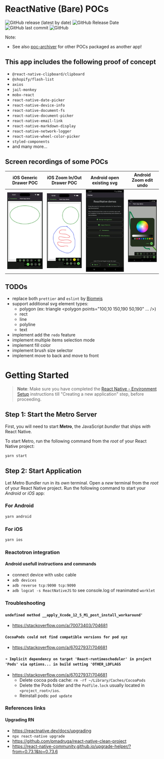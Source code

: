 # ReactNative (Bare) POCs

![GitHub release (latest by date)](https://img.shields.io/github/v/release/amwebexpert/poc-archiver-bare) ![GitHub Release Date](https://img.shields.io/github/release-date/amwebexpert/poc-archiver-bare) ![GitHub last commit](https://img.shields.io/github/last-commit/amwebexpert/poc-archiver-bare) ![GitHub](https://img.shields.io/github/license/amwebexpert/poc-archiver-bare)

Note:
- See also [poc-archiver](https://github.com/amwebexpert/poc-archiver) for other POCs packaged as another app!

## This app includes the following proof of concept

- `@react-native-clipboard/clipboard`
- `@shopify/flash-list`
- `axios`
- `jail-monkey`
- `mobx-react`
- `react-native-date-picker`
- `react-native-device-info`
- `react-native-document-fs`
- `react-native-document-picker`
- `react-native-email-link`
- `react-native-markdown-display`
- `react-native-network-logger`
- `react-native-wheel-color-picker`
- `styled-components`
- and many more...

## Screen recordings of some POCs

| iOS Generic Drawer POC                          | iOS Zoom In/Out Drawer POC                           | Android open existing svg                              | Android Zoom edit undo                                      |
| ----------------------------------------------- | ---------------------------------------------------- | ------------------------------------------------------ | ----------------------------------------------------------- |
| <img src="docs/captures/ios-demo-drawer.gif" /> | <img src="docs/captures/ios-demo-drawer-zoom.gif" /> | <img src="docs/captures/android-demo-open-file.gif" /> | <img src="docs/captures/android-demo-zoom-edit-undo.gif" /> |

## TODOs

- replace both `prettier` and `eslint` by [Biomejs](https://biomejs.dev/)
- support additional svg element types:
  - polygon (ex: triangle <polygon points="100,10 150,190 50,190" ... />)
  - rect
  - line
  - polyline
  - text
- implement add the `redo` feature
- implement multiple items selection mode
- implement fill color
- implement brush size selector
- implement move to back and move to front

# Getting Started

> **Note**: Make sure you have completed the [React Native - Environment Setup](https://reactnative.dev/docs/environment-setup) instructions till "Creating a new application" step, before proceeding.

## Step 1: Start the Metro Server

First, you will need to start **Metro**, the JavaScript _bundler_ that ships _with_ React Native.

To start Metro, run the following command from the _root_ of your React Native project:

```bash
yarn start
```

## Step 2: Start Application

Let Metro Bundler run in its _own_ terminal. Open a _new_ terminal from the _root_ of your React Native project. Run the following command to start your _Android_ or _iOS_ app:

### For Android

```bash
yarn android
```

### For iOS

```bash
yarn ios
```

### Reactotron integration

#### Android usefull instructions and commands

- connect device with usbc cable
- `adb devices`
- `adb reverse tcp:9090 tcp:9090`
- `adb logcat -s ReactNativeJS` to see console.log of reanimated `worklet`

### Troubleshooting

#### `undefined method __apply_Xcode_12_5_M1_post_install_workaround'`

- https://stackoverflow.com/a/70073403/704681

#### `CocoaPods could not find compatible versions for pod xyz`

- https://stackoverflow.com/a/67027937/704681

#### `➜ Implicit dependency on target 'React-runtimescheduler' in project 'Pods' via options... in build setting 'OTHER_LDFLAGS`

- https://stackoverflow.com/a/67027937/704681
  - Delete cocoa pods cache: `rm -rf ~/Library/Caches/CocoaPods`
  - Delete the Pods folder and the `Podfile.lock` usually located in `<project_root>/ios`.
  - Reinstall pods: `pod update`

### References links

#### Upgrading RN

- https://reactnative.dev/docs/upgrading
- `npx react-native upgrade`
- https://github.com/pmadruga/react-native-clean-project
- https://react-native-community.github.io/upgrade-helper/?from=0.73.1&to=0.73.6

